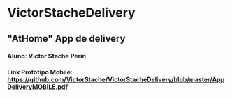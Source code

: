 # VictorStacheDelivery

## "AtHome" App de delivery

#### Aluno: Victor Stache Perin

#### Link Protótipo Mobile: https://github.com/VictorStache/VictorStacheDelivery/blob/master/AppDeliveryMOBILE.pdf

